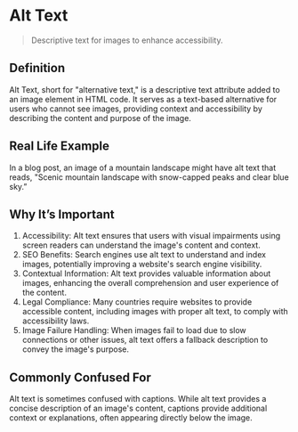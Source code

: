 # Alt Text

>Descriptive text for images to enhance accessibility.

## Definition

Alt Text, short for "alternative text," is a descriptive text attribute added to an image element in HTML code. It serves as a text-based alternative for users who cannot see images, providing context and accessibility by describing the content and purpose of the image.

## Real Life Example

In a blog post, an image of a mountain landscape might have alt text that reads, "Scenic mountain landscape with snow-capped peaks and clear blue sky.”

## Why It’s Important

1. Accessibility: Alt text ensures that users with visual impairments using screen readers can understand the image's content and context.
2. SEO Benefits: Search engines use alt text to understand and index images, potentially improving a website's search engine visibility.
3. Contextual Information: Alt text provides valuable information about images, enhancing the overall comprehension and user experience of the content.
4. Legal Compliance: Many countries require websites to provide accessible content, including images with proper alt text, to comply with accessibility laws.
5. Image Failure Handling: When images fail to load due to slow connections or other issues, alt text offers a fallback description to convey the image's purpose.

## Commonly Confused For

Alt text is sometimes confused with captions. While alt text provides a concise description of an image's content, captions provide additional context or explanations, often appearing directly below the image.
